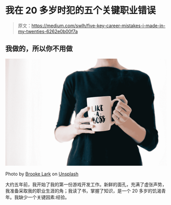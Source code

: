 # 我在 20 多岁时犯的五个关键职业错误

> 原文：<https://medium.com/swlh/five-key-career-mistakes-i-made-in-my-twenties-6262e0b00f7a>

## 我做的，所以你不用做

![](img/a1b27d06d53e67784db1209228555444.png)

Photo by [Brooke Lark](https://unsplash.com/@brookelark?utm_source=medium&utm_medium=referral) on [Unsplash](https://unsplash.com?utm_source=medium&utm_medium=referral)

大约五年前，我开始了我的第一份游戏开发工作。新鲜的面孔，充满了虚张声势，我准备采取我的职业生涯的角；我读了书，掌握了知识，是一个 20 多岁的饥渴青年。我缺少一个关键因素:经验。